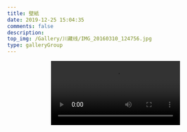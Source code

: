 ```yaml
---
title: 壁紙
date: 2019-12-25 15:04:35
comments: false
description:
top_img: /Gallery/川藏线/IMG_20160310_124756.jpg
type: galleryGroup
---
```


<video src=" /video/VID_20160312_133736.mp4" controls="controls" style="max-width: 100%; display: block; margin-left: auto; margin-right: auto;">
your browser does not support the video tag
</video>
